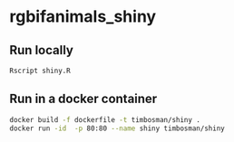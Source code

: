 # rgbifanimals_shiny

## Run locally
```bash
Rscript shiny.R
```

## Run in a docker container
```bash
docker build -f dockerfile -t timbosman/shiny .
docker run -id  -p 80:80 --name shiny timbosman/shiny
```
